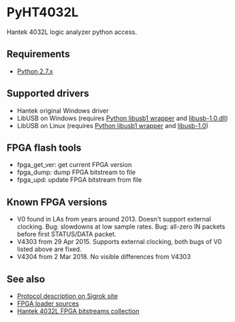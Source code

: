 # PyHT4032L

Hantek 4032L logic analyzer python access. 

## Requirements

* [Python 2.7.x](https://www.python.org)

## Supported drivers

* Hantek original Windows driver
* LibUSB on Windows (requires [Python libusb1 wrapper](https://pypi.org/project/libusb1/) and [libusb-1.0.dll](https://sourceforge.net/projects/libusb/files/libusb-1.0/))
* LibUSB on Linux (requires [Python libusb1 wrapper](https://pypi.org/project/libusb1/) and [libusb-1.0](https://sourceforge.net/projects/libusb/files/libusb-1.0/))

## FPGA flash tools

* fpga_get_ver: get current FPGA version
* fpga_dump: dump FPGA bitstream to file
* fpga_upd: update FPGA bitstream from file

## Known FPGA versions

* V0 found in LAs from years around 2013. Doesn't support external clocking. Bug: slowdowns at low sample rates. Bug: all-zero IN packets before first STATUS/DATA packet.
* V4303 from 29 Apr 2015. Supports external clocking, both bugs of V0 listed above are fixed.
* V4304 from 2 Mar 2018. No visible differences from V4303

## See also

- [Protocol description on Sigrok site](https://sigrok.org/wiki/Hantek_4032L)
- [FPGA loader sources](https://github.com/andy9a9/fx2eeprom/tree/master/fx2eeprom/FX2)
- [Hantek 4032L FPGA bitstreams collection](https://nofile.io/f/wHDvptqc84x/la4032_fpga.7z)
